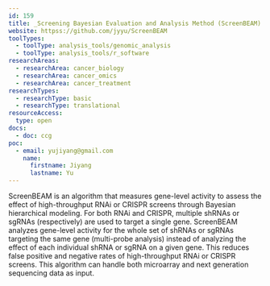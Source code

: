 ```yaml
---
id: 159
title: _Screening Bayesian Evaluation and Analysis Method (ScreenBEAM)
website: httpss://github.com/jyyu/ScreenBEAM
toolTypes:
  - toolType: analysis_tools/genomic_analysis
  - toolType: analysis_tools/r_software
researchAreas:
  - researchArea: cancer_biology
  - researchArea: cancer_omics
  - researchArea: cancer_treatment
researchTypes:
  - researchType: basic
  - researchType: translational
resourceAccess:
  type: open
docs:
  - doc: ccg
poc:
  - email: yujiyang@gmail.com
    name:
      firstname: Jiyang
      lastname: Yu
---
```

ScreenBEAM is an algorithm that measures gene-level activity to assess the effect of high-throughput RNAi or CRISPR screens through Bayesian hierarchical modeling. For both RNAi and CRISPR, multiple shRNAs or sgRNAs (respectively) are used to target a single gene. ScreenBEAM analyzes gene-level activity for the whole set of shRNAs or sgRNAs targeting the same gene (multi-probe analysis) instead of analyzing the effect of each individual shRNA or sgRNA on a given gene. This reduces false positive and negative rates of high-throughput RNAi or CRISPR screens. This algorithm can handle both microarray and next generation sequencing data as input.
